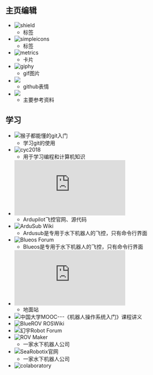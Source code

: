 ## 主页编辑
- ![shield](https://shields.io/)
   - 标签
- ![simpleicons](https://simpleicons.org/)
   - 标签
- ![metrics](https://metrics.lecoq.io/)
   - 卡片
- ![giphy](https://giphy.com/)
   - gif图片
- ![](https://blog.csdn.net/diandianxiyu_geek/article/details/117281035?ops_request_misc=%257B%2522request%255Fid%2522%253A%2522165664565016780366587967%2522%252C%2522scm%2522%253A%252220140713.130102334..%2522%257D&request_id=165664565016780366587967&biz_id=0&utm_medium=distribute.pc_search_result.none-task-blog-2~all~sobaiduend~default-1-117281035-null-null.142^v29^pc_rank_34,185^v2^control&utm_term=github%E7%BE%8E%E5%8C%96&spm=1018.2226.3001.4187)
   - github表情
- ![](https://blog.csdn.net/weixin_50915462/article/details/119988939?ops_request_misc=%257B%2522request%255Fid%2522%253A%2522165664565016780366587967%2522%252C%2522scm%2522%253A%252220140713.130102334..%2522%257D&request_id=165664565016780366587967&biz_id=0&utm_medium=distribute.pc_search_result.none-task-blog-2~all~baidu_landing_v2~default-3-119988939-null-null.142^v29^pc_rank_34,185^v2^control&utm_term=github%E7%BE%8E%E5%8C%96&spm=1018.2226.3001.4187)
   - 主要参考资料

## 学习
- ![猴子都能懂的git入门](https://backlog.com/git-tutorial/cn/)
   - 学习git的使用
- ![cyc2018](http://www.cyc2018.xyz/)
   - 用于学习编程和计算机知识
- ![ardupilot](https://ardupilot.org/dev/docs/companion-computer-nvidia-tx1.html)
   - Ardupilot飞控官网、源代码
- ![ArduSub Wiki](http://www.ardusub.com/)
   - Ardusub是专用于水下机器人的飞控，只有命令行界面
- ![Blueos Forum](https://discuss.bluerobotics.com/t/blueos-official-release/12024)
   - Blueos是专用于水下机器人的飞控，只有命令行界面
- ![QGroundControl Wiki](https://docs.qgroundcontrol.com/master/en/getting_started/download_and_install.html)
   - 地面站
- ![中国大学MOOC---《机器人操作系统入门》课程讲义](https://sychaichangkun.gitbooks.io/ros-tutorial-icourse163/content/)
- ![BlueROV ROSWiki](http://wiki.ros.org/Robots/BlueROV)
- ![幻宇Robot Forum](http://huanyu-robot.uicp.hk/)
- ![ROV Maker](https://rovmaker.org/)
   - 一家水下机器人公司
- ![SeaRobotix官网](https://searobotix.com/)
   - 一家水下机器人公司
- ![colaboratory](https://www.baidu.com/baidu?tn=monline_4_dg&ie=utf-8&wd=colaboratory) 
